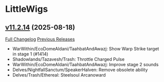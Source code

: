 # LittleWigs

## [v11.2.14](https://github.com/BigWigsMods/LittleWigs/tree/v11.2.14) (2025-08-18)
[Full Changelog](https://github.com/BigWigsMods/LittleWigs/compare/v11.2.13...v11.2.14) [Previous Releases](https://github.com/BigWigsMods/LittleWigs/releases)

- WarWithin/EcoDomeAldani/TaahbatAndAwazj: Show Warp Strike target in stage 1 (#1414)  
- Shadowlands/Tazavesh/Trash: Throttle Charged Pulse  
- WarWithin/EcoDomeAldani/TaahbatAndAwazj: Improve stage 2 sounds  
- Delves/NightfallSanctum/SpeakerHalven: Remove obsolete ability  
- Delves/Trash/Ethereal: Steelsoul Arcanoward  
